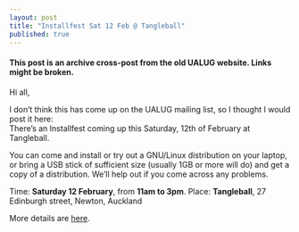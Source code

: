 ```yaml
---
layout: post
title: "Installfest Sat 12 Feb @ Tangleball"
published: true
---
```


#### This post is an archive cross-post from the old UALUG website. Links might be broken.

Hi all,

I don’t think this has come up on the UALUG mailing list, so I thought I would post it here:  
There’s an Installfest coming up this Saturday, 12th of February at Tangleball.

You can come and install or try out a GNU/Linux distribution on your laptop, or bring a USB stick of sufficient size (usually 1GB or more will do) and get a copy of a distribution. We’ll help out if you come across any problems.

Time: **Saturday 12 February**, from **11am to 3pm**.
Place: **Tangleball**, 27 Edinburgh street, Newton, Auckland

More details are [here](http://www.tangleball.org.nz/wiki/index.php/Installfest).